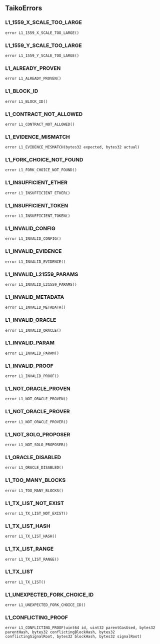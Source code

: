 ## TaikoErrors

### L1_1559_X_SCALE_TOO_LARGE

```solidity
error L1_1559_X_SCALE_TOO_LARGE()
```

### L1_1559_Y_SCALE_TOO_LARGE

```solidity
error L1_1559_Y_SCALE_TOO_LARGE()
```

### L1_ALREADY_PROVEN

```solidity
error L1_ALREADY_PROVEN()
```

### L1_BLOCK_ID

```solidity
error L1_BLOCK_ID()
```

### L1_CONTRACT_NOT_ALLOWED

```solidity
error L1_CONTRACT_NOT_ALLOWED()
```

### L1_EVIDENCE_MISMATCH

```solidity
error L1_EVIDENCE_MISMATCH(bytes32 expected, bytes32 actual)
```

### L1_FORK_CHOICE_NOT_FOUND

```solidity
error L1_FORK_CHOICE_NOT_FOUND()
```

### L1_INSUFFICIENT_ETHER

```solidity
error L1_INSUFFICIENT_ETHER()
```

### L1_INSUFFICIENT_TOKEN

```solidity
error L1_INSUFFICIENT_TOKEN()
```

### L1_INVALID_CONFIG

```solidity
error L1_INVALID_CONFIG()
```

### L1_INVALID_EVIDENCE

```solidity
error L1_INVALID_EVIDENCE()
```

### L1_INVALID_L21559_PARAMS

```solidity
error L1_INVALID_L21559_PARAMS()
```

### L1_INVALID_METADATA

```solidity
error L1_INVALID_METADATA()
```

### L1_INVALID_ORACLE

```solidity
error L1_INVALID_ORACLE()
```

### L1_INVALID_PARAM

```solidity
error L1_INVALID_PARAM()
```

### L1_INVALID_PROOF

```solidity
error L1_INVALID_PROOF()
```

### L1_NOT_ORACLE_PROVEN

```solidity
error L1_NOT_ORACLE_PROVEN()
```

### L1_NOT_ORACLE_PROVER

```solidity
error L1_NOT_ORACLE_PROVER()
```

### L1_NOT_SOLO_PROPOSER

```solidity
error L1_NOT_SOLO_PROPOSER()
```

### L1_ORACLE_DISABLED

```solidity
error L1_ORACLE_DISABLED()
```

### L1_TOO_MANY_BLOCKS

```solidity
error L1_TOO_MANY_BLOCKS()
```

### L1_TX_LIST_NOT_EXIST

```solidity
error L1_TX_LIST_NOT_EXIST()
```

### L1_TX_LIST_HASH

```solidity
error L1_TX_LIST_HASH()
```

### L1_TX_LIST_RANGE

```solidity
error L1_TX_LIST_RANGE()
```

### L1_TX_LIST

```solidity
error L1_TX_LIST()
```

### L1_UNEXPECTED_FORK_CHOICE_ID

```solidity
error L1_UNEXPECTED_FORK_CHOICE_ID()
```

### L1_CONFLICTING_PROOF

```solidity
error L1_CONFLICTING_PROOF(uint64 id, uint32 parentGasUsed, bytes32 parentHash, bytes32 conflictingBlockHash, bytes32 conflictingSignalRoot, bytes32 blockHash, bytes32 signalRoot)
```
